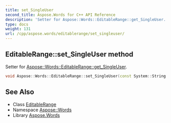 ```yaml
---
title: set_SingleUser
second_title: Aspose.Words for C++ API Reference
description: 'Setter for Aspose::Words::EditableRange::get_SingleUser.'
type: docs
weight: 131
url: /cpp/aspose.words/editablerange/set_singleuser/
---
```

## EditableRange::set_SingleUser method


Setter for [Aspose::Words::EditableRange::get_SingleUser](../get_singleuser/).

```cpp
void Aspose::Words::EditableRange::set_SingleUser(const System::String &value)
```

## See Also

* Class [EditableRange](../)
* Namespace [Aspose::Words](../../)
* Library [Aspose.Words](../../../)
